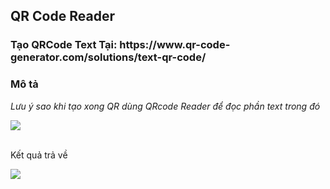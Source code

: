 <h2>QR Code Reader</h2>
        <h3>Tạo QRCode Text Tại: https://www.qr-code-generator.com/solutions/text-qr-code/</h3>
        <h3>Mô tả</h3>
        <p><i>Lưu ý sao khi tạo xong QR dùng QRcode Reader để đọc phần text trong đó</i></p>
        <img src= "https://github.com/user-attachments/assets/a4951d85-f3eb-44c4-9562-d945e15e7e9e"/> 
        <br>
        <br>    
        <p>Kết quả trả về </p>
        <img src="https://github.com/user-attachments/assets/7dc33c4a-4585-4443-a3fb-20e0ea910a95"/>
        <br>
        <br>
       

